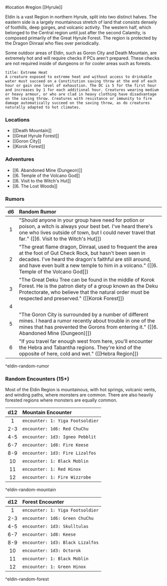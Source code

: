 #location #region [[Hyrule]]

Eldin is a vast Region in northern Hyrule, split into two distinct halves. The eastern side is a largely mountainous stretch of land that consists densely of foothills, deep gorges, and volcanic activity. The western half, which belonged to the Central region until just after the second Calamity, is composed primarily of the Great Hyrule Forest. The region is protected by the Dragon Dinraal who flies over periodically.

Some outdoor areas of Eldin, such as Goron City and Death Mountain, are extremely hot and will require checks if PCs aren't prepared. These checks are not required inside of dungeons or for cooler areas such as forests.

```ad-info
title: Extreme Heat
A creature exposed to extreme heat and without access to drinkable water must succeed on a Constitution saving throw at the end of each hour or gain one level of exhaustion. The DC is 5 for the first hour and increases by 1 for each additional hour. Creatures wearing medium or heavy armour, or who are clad in heavy clothing have disadvantage on the saving throw. Creatures with resistance or immunity to fire damage automatically succeed on the saving throw, as do creatures naturally adapted to hot climates.
```

### Locations

- [[Death Mountain]]
- [[Great Hyrule Forest]]
- [[Goron City]]
- [[Korok Forest]]

### Adventures

* [[6. Abandoned Mine (Dungeon)]]
* [[6. Temple of the Volcano God]]
* [[6. Visit to the Witch's Hut]]
* [[6. The Lost Woods]]

### Rumors

| d6  | Random Rumor                                                                                                                                                                                                                                                             |
|:---:|:------------------------------------------------------------------------------------------------------------------------------------------------------------------------------------------------------------------------------------------------------------------------ |
|  1  | "Should anyone in your group have need for potion or poison, a witch is always your best bet. I've heard there's one who lives outside of town, but I could never travel that far." ([[6. Visit to the Witch's Hut]])                                                    |
|  2  | "The great flame dragon, Dinraal, used to frequent the area at the foot of Gut Check Rock, but hasn't been seen in decades. I've heard the dragon's faithful are still around, and have even built a new temple to him in a volcano." ([[6. Temple of the Volcano God]]) |
|  3  | "The Great Deku Tree can be found in the middle of Korok Forest. He is the patron diety of a group known as the Deku Protectorate, who believe that the natural order must be respected and preserved." ([[Korok Forest]])                                               |
|  4  |                                                                                                       |
|  5  | "The Goron City is surrounded by a number of different mines. I heard a rumor recently about trouble in one of the mines that has prevented the Gorons from entering it." ([[6. Abandoned Mine (Dungeon)]])                                                              |
|  6  | "If you travel far enough west from here, you'll encounter the Hebra and Tabantha regions. They're kind of the opposite of here, cold and wet." ([[Hebra Region]])                                                                                                       |
^eldin-random-rumor

### Random Encounters (15+)

Most of the Eldin Region is mountainous, with hot springs, volcanic vents, and winding paths, where monsters are common. There are also heavily forested regions where monsters are equally common.

| d12 | Mountain Encounter               |
|:---:|:-------------------------------- |
|  1  | `encounter: 1: Yiga Footsoldier` |
| 2-3 | `encounter: 1d6: Red ChuChu`     |
| 4-5 | `encounter: 1d3: Igneo Pebblit`  |
| 6-7 | `encounter: 1d8: Fire Keese`     |
| 8-9 | `encounter: 1d3: Fire Lizalfos`  |
| 10  | `encounter: 1: Black Moblin`     |
| 11  | `encounter: 1: Red Hinox`        |
| 12  | `encounter: 1: Fire Wizzrobe`    |
^eldin-random-mountain

| d12 | Forest Encounter                 |
|:---:|:-------------------------------- |
|  1  | `encounter: 1: Yiga Footsoldier` |
| 2-3 | `encounter: 1d6: Green ChuChu`   |
| 4-5 | `encounter: 1d3: Skulltulas`     |
| 6-7 | `encounter: 1d8: Keese`          |
| 8-9 | `encounter: 1d3: Black Lizalfos` |
| 10  | `encounter: 1d3: Octorok`        |
| 11  | `encounter: 1: Black Moblin`     |
| 12  | `encounter: 1: Green Hinox`      |
^eldin-random-forest
